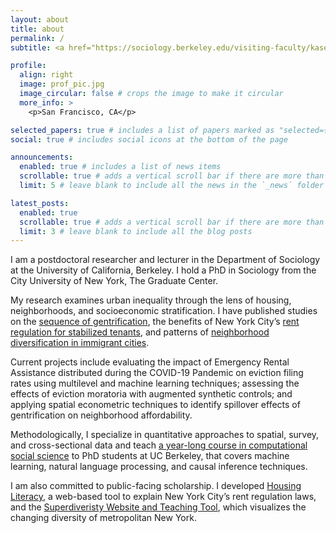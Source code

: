 ```yaml
---
layout: about
title: about
permalink: /
subtitle: <a href="https://sociology.berkeley.edu/visiting-faculty/kasey-zapatka" target="_blank">Postdoctoral Researcher and Lecturer,</a> University of California, Berkeley

profile:
  align: right
  image: prof_pic.jpg
  image_circular: false # crops the image to make it circular
  more_info: >
    <p>San Francisco, CA</p>

selected_papers: true # includes a list of papers marked as "selected={true}"
social: true # includes social icons at the bottom of the page

announcements:
  enabled: true # includes a list of news items
  scrollable: true # adds a vertical scroll bar if there are more than 3 news items
  limit: 5 # leave blank to include all the news in the `_news` folder

latest_posts:
  enabled: true
  scrollable: true # adds a vertical scroll bar if there are more than 3 new posts items
  limit: 3 # leave blank to include all the blog posts
---
```


I am a postdoctoral researcher and lecturer in the Department of Sociology at the University of California, Berkeley. I hold a PhD in Sociology from the City University of New York, The Graduate Center.

My research examines urban inequality through the lens of housing, neighborhoods, and socioeconomic stratification. I have published studies on the [sequence of gentrification](https://journals.sagepub.com/doi/10.1177/0042098020940596), the benefits of New York City’s [rent regulation for stabilized tenants](https://journals.sagepub.com/doi/10.1177/15356841221123762), and patterns of [neighborhood diversification in immigrant cities](https://www.kaseyzapatka.com/publication/russell-sage/).

Current projects include evaluating the impact of Emergency Rental Assistance distributed during the COVID-19 Pandemic on eviction filing rates using multilevel and machine learning techniques; assessing the effects of eviction moratoria with augmented synthetic controls; and applying spatial econometric techniques to identify spillover effects of gentrification on neighborhood affordability. 

Methodologically, I specialize in quantitative approaches to spatial, survey, and cross-sectional data and teach [a year-long course in computational social science](https://github.com/kaseyzapatka/Computational-Social-Science-Training-Program) to PhD students at UC Berkeley, that covers machine learning, natural language processing, and causal inference techniques.

I am also committed to public-facing scholarship. I developed [Housing Literacy](https://housingliteracynyc.org), a web-based tool to explain New York City’s rent regulation laws, and the [Superdiveristy Website and Teaching Tool](http://www.superdiv-newyork.mmg.mpg.de/#newyork-intro?bubble;filter:Total%20population?map;variables:0,0;mode:traditional?treePermanent;year:2012;category:Family?treeTemporary;year:2012;category:Students?sankey;year:2018?dashboard;filters:Total%20-%20Sex,Total%20-%20Age%2018%20to%2065,Total%20-%20Race-ethnicity,Total%20-%20Immigrant%20cohort,Total%20-%20NYC%20status), which visualizes the changing diversity of metropolitan New York.
